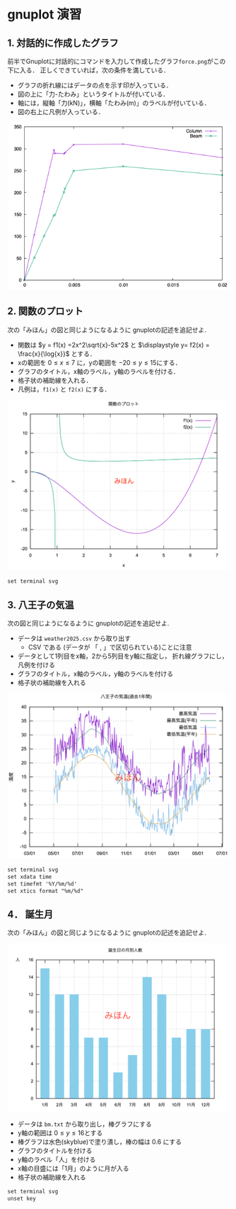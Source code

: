 # gnuplot 演習
## 1. 対話的に作成したグラフ

前半でGnuplotに対話的にコマンドを入力して作成したグラフ`force.png`がこの下に入る．
正しくできていれば，次の条件を満している．

- グラフの折れ線にはデータの点を示す印が入っている．
- 図の上に「力-たわみ」というタイトルが付いている．
- 軸には，縦軸「力(kN)」，横軸「たわみ(m)」のラベルが付いている．
- 図の右上に凡例が入っている．

![前半で作成したグラフがここに入る](force.png)

## 2. 関数のプロット

次の「みほん」の図と同じようになるように gnuplotの記述を追記せよ.

- 関数は $y = f1(x) =2x^2\sqrt{x}-5x^2$ と $\displaystyle y= f2(x) = \frac{x}{\log{x}}$ とする．
- xの範囲を $0 \leq x \leq 7$ に，yの範囲を $-20 \leq y \leq 15$にする．
- グラフのタイトル，x軸のラベル，y軸のラベルを付ける．
- 格子状の補助線を入れる．
- 凡例は，`f1(x)` と `f2(x)` にする．

![関数のプロット](funcplot.png)

```gnuplot {cmd=true output="html"}
set terminal svg

```

## 3. 八王子の気温

次の図と同じようになるように gnuplotの記述を追記せよ.

- データは `weather2025.csv` から取り出す
  - CSV である (データが 「 , 」で区切られている)ことに注意
- データとして1列目をx軸，2から5列目をy軸に指定し，
折れ線グラフにし，凡例を付ける
- グラフのタイトル，x軸のラベル，y軸のラベルを付ける
- 格子状の補助線を入れる

![weather](weather2025.png)

```gnuplot {cmd=true, output="html"}
set terminal svg
set xdata time
set timefmt '%Y/%m/%d'
set xtics format "%m/%d"

```

## 4． 誕生月

次の「みほん」の図と同じようになるように gnuplotの記述を追記せよ.

![誕生日の月別人数のグラフ](birthMonth.png)

- データは `bm.txt` から取り出し，棒グラフにする
- y軸の範囲は $0 \le y \le 16$とする
- 棒グラフは水色(skyblue)で塗り潰し，棒の幅は 0.6 にする
- グラフのタイトルを付ける
- y軸のラベル「人」を付ける
- x軸の目盛には「1月」のように月が入る
- 格子状の補助線を入れる

```gnuplot {cmd=true, output="html"}
set terminal svg
unset key


```
